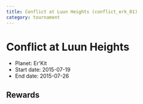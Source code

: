 ```yaml
---
title: Conflict at Luun Heights (conflict_erk_01)
category: tournament
---
```

# Conflict at Luun Heights

  * Planet: Er'Kit
  * Start date: 2015-07-19
  * End date: 2015-07-26

## Rewards

